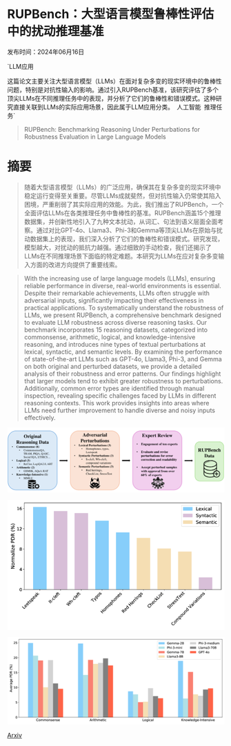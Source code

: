 # RUPBench：大型语言模型鲁棒性评估中的扰动推理基准

发布时间：2024年06月16日

`LLM应用

这篇论文主要关注大型语言模型（LLMs）在面对复杂多变的现实环境中的鲁棒性问题，特别是对抗性输入的影响。通过引入RUPBench基准，该研究评估了多个顶尖LLMs在不同推理任务中的表现，并分析了它们的鲁棒性和错误模式。这种研究直接关联到LLMs的实际应用场景，因此属于LLM应用分类。` `人工智能` `推理任务`

> RUPBench: Benchmarking Reasoning Under Perturbations for Robustness Evaluation in Large Language Models

# 摘要

> 随着大型语言模型（LLMs）的广泛应用，确保其在复杂多变的现实环境中稳定运行变得至关重要。尽管LLMs成就斐然，但对抗性输入仍常使其陷入困境，严重削弱了其实际应用的效能。为此，我们推出了RUPBench，一个全面评估LLMs在各类推理任务中鲁棒性的基准。RUPBench涵盖15个推理数据集，并创新性地引入了九种文本扰动，从词汇、句法到语义层面全面考察。通过对比GPT-4o、Llama3、Phi-3和Gemma等顶尖LLMs在原始与扰动数据集上的表现，我们深入分析了它们的鲁棒性和错误模式。研究发现，模型越大，对扰动的抵抗力越强。通过细致的手动检查，我们还揭示了LLMs在不同推理场景下面临的特定难题。本研究为LLMs在应对复杂多变输入方面的改进方向提供了重要线索。

> With the increasing use of large language models (LLMs), ensuring reliable performance in diverse, real-world environments is essential. Despite their remarkable achievements, LLMs often struggle with adversarial inputs, significantly impacting their effectiveness in practical applications. To systematically understand the robustness of LLMs, we present RUPBench, a comprehensive benchmark designed to evaluate LLM robustness across diverse reasoning tasks. Our benchmark incorporates 15 reasoning datasets, categorized into commonsense, arithmetic, logical, and knowledge-intensive reasoning, and introduces nine types of textual perturbations at lexical, syntactic, and semantic levels. By examining the performance of state-of-the-art LLMs such as GPT-4o, Llama3, Phi-3, and Gemma on both original and perturbed datasets, we provide a detailed analysis of their robustness and error patterns. Our findings highlight that larger models tend to exhibit greater robustness to perturbations. Additionally, common error types are identified through manual inspection, revealing specific challenges faced by LLMs in different reasoning contexts. This work provides insights into areas where LLMs need further improvement to handle diverse and noisy inputs effectively.

![RUPBench：大型语言模型鲁棒性评估中的扰动推理基准](../../../paper_images/2406.11020/x1.png)

![RUPBench：大型语言模型鲁棒性评估中的扰动推理基准](../../../paper_images/2406.11020/x2.png)

![RUPBench：大型语言模型鲁棒性评估中的扰动推理基准](../../../paper_images/2406.11020/x3.png)

[Arxiv](https://arxiv.org/abs/2406.11020)